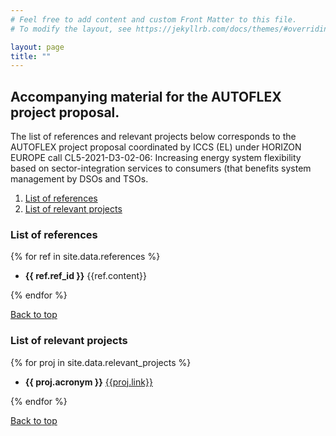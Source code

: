 ```yaml
---
# Feel free to add content and custom Front Matter to this file.
# To modify the layout, see https://jekyllrb.com/docs/themes/#overriding-theme-defaults

layout: page
title: ""
---
```


## Accompanying material for the AUTOFLEX project proposal.

The list of references and relevant projects below corresponds to the AUTOFLEX
project proposal coordinated by ICCS (EL) under HORIZON EUROPE call
CL5-2021-D3-02-06: Increasing energy system flexibility based on
sector-integration services to consumers (that benefits system management by
DSOs and TSOs.

1. [List of references](#list-of-references)
2. [List of relevant projects](#list-of-relevant-projects)

### List of references

{% for ref in site.data.references %}

- **{{ ref.ref_id }}** {{ref.content}}

{% endfor %}

[Back to top](#)

### List of relevant projects

{% for proj in site.data.relevant_projects %}

- **{{ proj.acronym }}** [{{proj.link}}]({{proj.link}})

{% endfor %}

[Back to top](#)
